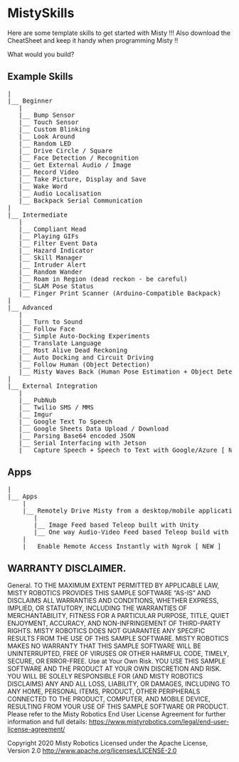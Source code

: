# MistySkills

Here are some template skills to get started with Misty !!!
Also download the CheatSheet and keep it handy when programming Misty !!

What would you build? 

## Example Skills
<pre>
|
|__ Beginner
   |
   |__ Bump Sensor
   |__ Touch Sensor
   |__ Custom Blinking
   |__ Look Around
   |__ Random LED
   |__ Drive Circle / Square
   |__ Face Detection / Recognition
   |__ Get External Audio / Image
   |__ Record Video
   |__ Take Picture, Display and Save
   |__ Wake Word
   |__ Audio Localisation
   |__ Backpack Serial Communication
|
|__ Intermediate
   |
   |__ Compliant Head
   |__ Playing GIFs
   |__ Filter Event Data
   |__ Hazard Indicator
   |__ Skill Manager
   |__ Intruder Alert
   |__ Random Wander
   |__ Roam in Region (dead reckon - be careful)
   |__ SLAM Pose Status
   |__ Finger Print Scanner (Arduino-Compatible Backpack)
|
|__ Advanced
   |
   |__ Turn to Sound
   |__ Follow Face
   |__ Simple Auto-Docking Experiments
   |__ Translate Language
   |__ Most Alive Dead Reckoning 
   |__ Auto Docking and Circuit Driving 
   |__ Follow Human (Object Detection)
   |__ Misty Waves Back (Human Pose Estimation + Object Detection) [ NEW ]
|
|__ External Integration
   |
   |__ PubNub 
   |__ Twilio SMS / MMS
   |__ Imgur
   |__ Google Text To Speech
   |__ Google Sheets Data Upload / Download
   |__ Parsing Base64 encoded JSON
   |__ Serial Interfacing with Jetson
   |__ Capture Speech + Speech to Text with Google/Azure [ NEW ]
</pre>

## Apps
<pre>
|
|__ Apps
    |
    |__ Remotely Drive Misty from a desktop/mobile application 
       |
       |__ Image Feed based Teleop built with Unity
       |__ One way Audio-Video Feed based Teleop build with Python [ NEW ]
    |
    |__ Enable Remote Access Instantly with Ngrok [ NEW ]
</pre>



## WARRANTY DISCLAIMER.

General. TO THE MAXIMUM EXTENT PERMITTED BY APPLICABLE LAW, MISTY ROBOTICS PROVIDES THIS SAMPLE SOFTWARE “AS-IS” AND DISCLAIMS ALL WARRANTIES AND CONDITIONS, WHETHER EXPRESS, IMPLIED, OR STATUTORY, INCLUDING THE WARRANTIES OF MERCHANTABILITY, FITNESS FOR A PARTICULAR PURPOSE, TITLE, QUIET ENJOYMENT, ACCURACY, AND NON-INFRINGEMENT OF THIRD-PARTY RIGHTS. MISTY ROBOTICS DOES NOT GUARANTEE ANY SPECIFIC RESULTS FROM THE USE OF THIS SAMPLE SOFTWARE. MISTY ROBOTICS MAKES NO WARRANTY THAT THIS SAMPLE SOFTWARE WILL BE UNINTERRUPTED, FREE OF VIRUSES OR OTHER HARMFUL CODE, TIMELY, SECURE, OR ERROR-FREE.
Use at Your Own Risk. YOU USE THIS SAMPLE SOFTWARE AND THE PRODUCT AT YOUR OWN DISCRETION AND RISK. YOU WILL BE SOLELY RESPONSIBLE FOR (AND MISTY ROBOTICS DISCLAIMS) ANY AND ALL LOSS, LIABILITY, OR DAMAGES, INCLUDING TO ANY HOME, PERSONAL ITEMS, PRODUCT, OTHER PERIPHERALS CONNECTED TO THE PRODUCT, COMPUTER, AND MOBILE DEVICE, RESULTING FROM YOUR USE OF THIS SAMPLE SOFTWARE OR PRODUCT.
Please refer to the Misty Robotics End User License Agreement for further information and full details: https://www.mistyrobotics.com/legal/end-user-license-agreement/

Copyright 2020 Misty Robotics
Licensed under the Apache License, Version 2.0
http://www.apache.org/licenses/LICENSE-2.0
